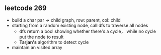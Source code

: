 leetcode 269
---------------------
- build a char par -> child graph, row: parent, col: child
- starting from a random existing node, call dfs to traverse all nodes
  - dfs return a bool showing whether there's a cycle， while no cycle put the node to result
  - **Tarjan's** algorithm to detect cycle
 - maintain an visited array
